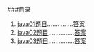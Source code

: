 ###目录
1. [java01题目](java01.txt)...............[答案](Java01.md)
2. [java02题目](java02.txt)...............[答案](Java02.md)
3. [java03题目](java03.txt)...............[答案](Java03.md)